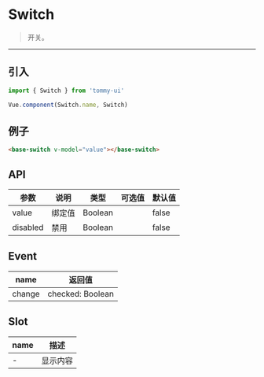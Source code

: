 # Switch

> 开关。

----------

## 引入

```javascript
import { Switch } from 'tommy-ui'

Vue.component(Switch.name, Switch)
```

## 例子

```html
<base-switch v-model="value"></base-switch>
```

## API
| 参数 | 说明 | 类型 | 可选值 | 默认值 |
|------|-------|---------|-------|--------|
| value | 绑定值 | Boolean | | false |
| disabled | 禁用 | Boolean | | false |

## Event
| name | 返回值 |
| ---- | ----- |
| change | checked: Boolean |

## Slot

| name | 描述 |
|------|--------|
| - | 显示内容 |